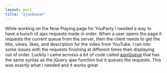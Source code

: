 ```yaml
---
layout: post
title: "ajaxQueue"
---
```


While working on the Now Playing page for YouParty I needed a way to have a bunch of ajax requests made in order. When a user opens the page it requests the current queue from the server, then the client needs to get the title, views, likes, and description for the video from YouTube. I ran into some issues with the requests finishing at different times then displaying out of order. Luckily I came acrosss a bit of code called [ajaxQueue](https://github.com/gnarf/jquery-ajaxQueue) that has the same syntax as the jQuery ajax function but it queues the requests. This was exactly what I needed and it works great